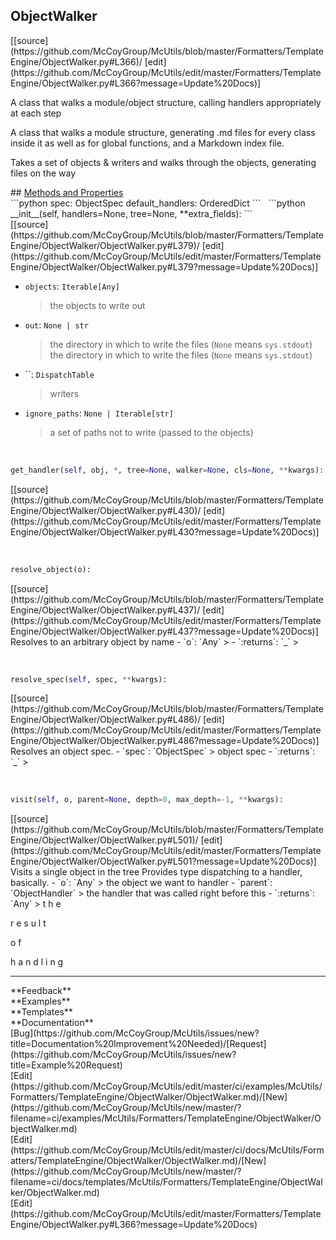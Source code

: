 ## <a id="McUtils.Formatters.TemplateEngine.ObjectWalker.ObjectWalker">ObjectWalker</a> 

<div class="docs-source-link" markdown="1">
[[source](https://github.com/McCoyGroup/McUtils/blob/master/Formatters/TemplateEngine/ObjectWalker.py#L366)/
[edit](https://github.com/McCoyGroup/McUtils/edit/master/Formatters/TemplateEngine/ObjectWalker.py#L366?message=Update%20Docs)]
</div>

A class that walks a module/object structure, calling handlers
appropriately at each step

A class that walks a module structure, generating .md files for every class inside it as well as for global functions,
and a Markdown index file.

Takes a set of objects & writers and walks through the objects, generating files on the way







<div class="collapsible-section">
 <div class="collapsible-section collapsible-section-header" markdown="1">
## <a class="collapse-link" data-toggle="collapse" href="#methods" markdown="1"> Methods and Properties</a> <a class="float-right" data-toggle="collapse" href="#methods"><i class="fa fa-chevron-down"></i></a>
 </div>
 <div class="collapsible-section collapsible-section-body collapse show" id="methods" markdown="1">
 ```python
spec: ObjectSpec
default_handlers: OrderedDict
```
<a id="McUtils.Formatters.TemplateEngine.ObjectWalker.ObjectWalker.__init__" class="docs-object-method">&nbsp;</a> 
```python
__init__(self, handlers=None, tree=None, **extra_fields): 
```
<div class="docs-source-link" markdown="1">
[[source](https://github.com/McCoyGroup/McUtils/blob/master/Formatters/TemplateEngine/ObjectWalker/ObjectWalker.py#L379)/
[edit](https://github.com/McCoyGroup/McUtils/edit/master/Formatters/TemplateEngine/ObjectWalker/ObjectWalker.py#L379?message=Update%20Docs)]
</div>

  - `objects`: `Iterable[Any]`
    > the objects to write out
  - `out`: `None | str`
    > the directory in which to write the files (`None` means `sys.stdout`)
the directory in which to write the files (`None` means `sys.stdout`)
  - ``: `DispatchTable`
    > writers
  - `ignore_paths`: `None | Iterable[str]`
    > a set of paths not to write (passed to the objects)


<a id="McUtils.Formatters.TemplateEngine.ObjectWalker.ObjectWalker.get_handler" class="docs-object-method">&nbsp;</a> 
```python
get_handler(self, obj, *, tree=None, walker=None, cls=None, **kwargs): 
```
<div class="docs-source-link" markdown="1">
[[source](https://github.com/McCoyGroup/McUtils/blob/master/Formatters/TemplateEngine/ObjectWalker/ObjectWalker.py#L430)/
[edit](https://github.com/McCoyGroup/McUtils/edit/master/Formatters/TemplateEngine/ObjectWalker/ObjectWalker.py#L430?message=Update%20Docs)]
</div>


<a id="McUtils.Formatters.TemplateEngine.ObjectWalker.ObjectWalker.resolve_object" class="docs-object-method">&nbsp;</a> 
```python
resolve_object(o): 
```
<div class="docs-source-link" markdown="1">
[[source](https://github.com/McCoyGroup/McUtils/blob/master/Formatters/TemplateEngine/ObjectWalker/ObjectWalker.py#L437)/
[edit](https://github.com/McCoyGroup/McUtils/edit/master/Formatters/TemplateEngine/ObjectWalker/ObjectWalker.py#L437?message=Update%20Docs)]
</div>
Resolves to an arbitrary object by name
  - `o`: `Any`
    > 
  - `:returns`: `_`
    >


<a id="McUtils.Formatters.TemplateEngine.ObjectWalker.ObjectWalker.resolve_spec" class="docs-object-method">&nbsp;</a> 
```python
resolve_spec(self, spec, **kwargs): 
```
<div class="docs-source-link" markdown="1">
[[source](https://github.com/McCoyGroup/McUtils/blob/master/Formatters/TemplateEngine/ObjectWalker/ObjectWalker.py#L486)/
[edit](https://github.com/McCoyGroup/McUtils/edit/master/Formatters/TemplateEngine/ObjectWalker/ObjectWalker.py#L486?message=Update%20Docs)]
</div>
Resolves an object spec.
  - `spec`: `ObjectSpec`
    > object spec
  - `:returns`: `_`
    >


<a id="McUtils.Formatters.TemplateEngine.ObjectWalker.ObjectWalker.visit" class="docs-object-method">&nbsp;</a> 
```python
visit(self, o, parent=None, depth=0, max_depth=-1, **kwargs): 
```
<div class="docs-source-link" markdown="1">
[[source](https://github.com/McCoyGroup/McUtils/blob/master/Formatters/TemplateEngine/ObjectWalker/ObjectWalker.py#L501)/
[edit](https://github.com/McCoyGroup/McUtils/edit/master/Formatters/TemplateEngine/ObjectWalker/ObjectWalker.py#L501?message=Update%20Docs)]
</div>
Visits a single object in the tree
Provides type dispatching to a handler, basically.
  - `o`: `Any`
    > the object we want to handler
  - `parent`: `ObjectHandler`
    > the handler that was called right before this
  - `:returns`: `Any`
    > t
h
e
 
r
e
s
u
l
t
 
o
f
 
h
a
n
d
l
i
n
g
 </div>
</div>












---


<div markdown="1" class="text-secondary">
<div class="container">
  <div class="row">
   <div class="col" markdown="1">
**Feedback**   
</div>
   <div class="col" markdown="1">
**Examples**   
</div>
   <div class="col" markdown="1">
**Templates**   
</div>
   <div class="col" markdown="1">
**Documentation**   
</div>
   <div class="col" markdown="1">
   
</div>
   <div class="col" markdown="1">
   
</div>
   <div class="col" markdown="1">
   
</div>
</div>
  <div class="row">
   <div class="col" markdown="1">
[Bug](https://github.com/McCoyGroup/McUtils/issues/new?title=Documentation%20Improvement%20Needed)/[Request](https://github.com/McCoyGroup/McUtils/issues/new?title=Example%20Request)   
</div>
   <div class="col" markdown="1">
[Edit](https://github.com/McCoyGroup/McUtils/edit/master/ci/examples/McUtils/Formatters/TemplateEngine/ObjectWalker/ObjectWalker.md)/[New](https://github.com/McCoyGroup/McUtils/new/master/?filename=ci/examples/McUtils/Formatters/TemplateEngine/ObjectWalker/ObjectWalker.md)   
</div>
   <div class="col" markdown="1">
[Edit](https://github.com/McCoyGroup/McUtils/edit/master/ci/docs/McUtils/Formatters/TemplateEngine/ObjectWalker/ObjectWalker.md)/[New](https://github.com/McCoyGroup/McUtils/new/master/?filename=ci/docs/templates/McUtils/Formatters/TemplateEngine/ObjectWalker/ObjectWalker.md)   
</div>
   <div class="col" markdown="1">
[Edit](https://github.com/McCoyGroup/McUtils/edit/master/Formatters/TemplateEngine/ObjectWalker.py#L366?message=Update%20Docs)   
</div>
   <div class="col" markdown="1">
   
</div>
   <div class="col" markdown="1">
   
</div>
   <div class="col" markdown="1">
   
</div>
</div>
</div>
</div>